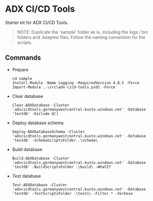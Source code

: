 # ADX CI/CD Tools

Starter kit for ADX CI/CD Tools.

> NOTE: Duplicate the 'sample' folder as is, including the logs / bin folders and .keepme files. Follow the naming convention for the scripts.

## Commands

- Prepare
  ```
  cd sample
  Install-Module -Name Logging -RequiredVersion 4.8.5 -Force
  Import-Module ..\src\adx-cicd-tools.psd1 -Force
  ```
- Clear database
  ```
  Clear-ADXDatabase -Cluster 'adxcicdtools.germanywestcentral.kusto.windows.net' -Database 'testdb' -Exclude @()
  ```
- Deploy database schema
  ```
  Deploy-ADXDatabaseSchema -Cluster 'adxcicdtools.germanywestcentral.kusto.windows.net' -Database 'testdb' -SchemaScriptsFolder .\schema\
  ```
- Build database
  ```
  Build-ADXDatabase -Cluster 'adxcicdtools.germanywestcentral.kusto.windows.net' -Database 'testdb' -BuildScriptsFolder .\build\ -WhatIf
  ```
- Test database
  ```
  Test-ADXDatabase -Cluster 'adxcicdtools.germanywestcentral.kusto.windows.net' -Database 'testdb' -TestScriptsFolder .\tests\ -Filter * -Verbose
  ```
